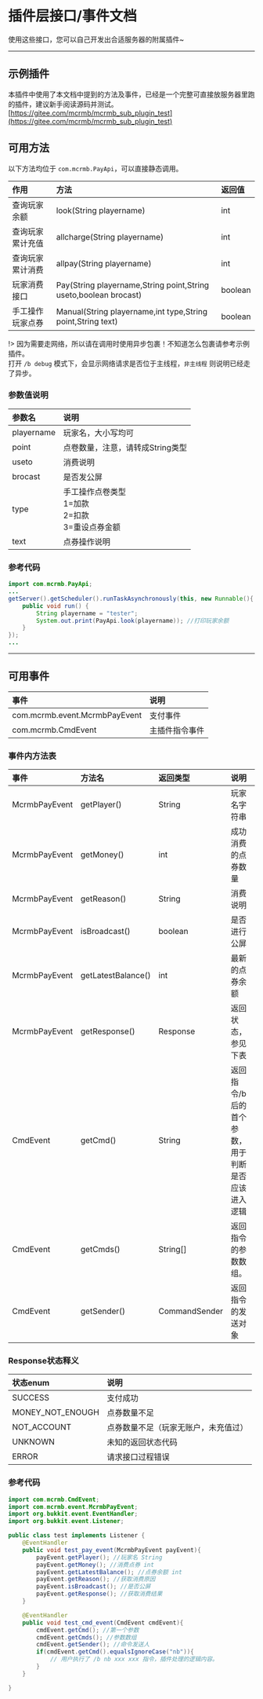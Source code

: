 # 插件层接口/事件文档

使用这些接口，您可以自己开发出合适服务器的附属插件~

***

## 示例插件
本插件中使用了本文档中提到的方法及事件，已经是一个完整可直接放服务器里跑的插件，建议新手阅读源码并测试。  
[https://gitee.com/mcrmb/mcrmb_sub_plugin_test](https://gitee.com/mcrmb/mcrmb_sub_plugin_test)


## 可用方法

以下方法均位于 `com.mcrmb.PayApi`，可以直接静态调用。  

| 作用 | 方法 | 返回值 |
| :--- | :--- | :--- |
| 查询玩家余额 | look\(String playername\) | int |
| 查询玩家累计充值 | allcharge\(String playername\) | int |
| 查询玩家累计消费 | allpay\(String playername\) | int |
| 玩家消费接口 | Pay\(String playername,String point,String useto,boolean brocast\) | boolean |
| 手工操作玩家点券 | Manual\(String playername,int type,String point,String text\) | boolean |


!> 因为需要走网络，所以请在调用时使用异步包裹！不知道怎么包裹请参考示例插件。  
打开 `/b debug` 模式下，会显示网络请求是否位于主线程，`非主线程` 则说明已经走了异步。 

### 参数值说明

<table>
  <thead>
    <tr>
      <th style="text-align:left">&#x53C2;&#x6570;&#x540D;</th>
      <th style="text-align:left">&#x8BF4;&#x660E;</th>
    </tr>
  </thead>
  <tbody>
    <tr>
      <td style="text-align:left">playername</td>
      <td style="text-align:left">玩家名，大小写均可</td>
    </tr>
    <tr>
      <td style="text-align:left">point</td>
      <td style="text-align:left">点卷数量，注意，请转成String类型</td>
    </tr>
    <tr>
      <td style="text-align:left">useto</td>
      <td style="text-align:left">&#x6D88;&#x8D39;&#x8BF4;&#x660E;</td>
    </tr>
    <tr>
      <td style="text-align:left">brocast</td>
      <td style="text-align:left">&#x662F;&#x5426;&#x53D1;&#x516C;&#x5C4F;</td>
    </tr>
    <tr>
      <td style="text-align:left">type</td>
      <td style="text-align:left">
        &#x624B;&#x5DE5;&#x64CD;&#x4F5C;&#x70B9;&#x5377;&#x7C7B;&#x578B;<br>1=&#x52A0;&#x6B3E;<br>2=&#x6263;&#x6B3E;<br>3=&#x91CD;&#x8BBE;&#x70B9;&#x5238;&#x91D1;&#x989D;
      </td>
    </tr>
    <tr>
      <td style="text-align:left">text</td>
      <td style="text-align:left">&#x70B9;&#x5238;&#x64CD;&#x4F5C;&#x8BF4;&#x660E;</td>
    </tr>
  </tbody>
</table>

### 参考代码

```java
import com.mcrmb.PayApi;
...
getServer().getScheduler().runTaskAsynchronously(this, new Runnable(){
    public void run() {
        String playername = "tester";
        System.out.print(PayApi.look(playername)); //打印玩家余额
    }
});
...
```

***

## 可用事件

| 事件 | 说明 | 
| :--- | :--- |
| com.mcrmb.event.McrmbPayEvent | 支付事件
| com.mcrmb.CmdEvent | 主插件指令事件

### 事件内方法表

事件 | 方法名 | 返回类型 | 说明 
:---| :--- | :--- | :--- 
McrmbPayEvent | getPlayer() | String | 玩家名字符串 
McrmbPayEvent | getMoney() | int | 成功消费的点券数量 
McrmbPayEvent | getReason() | String | 消费说明 
McrmbPayEvent | isBroadcast() | boolean | 是否进行公屏 
McrmbPayEvent | getLatestBalance() | int | 最新的点券余额 
McrmbPayEvent | getResponse() | Response | 返回状态，参见下表 
CmdEvent | getCmd() | String | 返回指令/b 后的 首个参数，用于判断是否应该进入逻辑
CmdEvent | getCmds() | String[] | 返回指令的参数数组。 
CmdEvent | getSender() | CommandSender | 返回指令的发送对象 

### Response状态释义

| 状态enum | 说明 |
| :--- | :--- |
| SUCCESS | 支付成功 |
| MONEY\_NOT\_ENOUGH | 点券数量不足 |
| NOT\_ACCOUNT | 点券数量不足（玩家无账户，未充值过） |
| UNKNOWN | 未知的返回状态代码 |
| ERROR | 请求接口过程错误 |

### 参考代码
```java
import com.mcrmb.CmdEvent;
import com.mcrmb.event.McrmbPayEvent;
import org.bukkit.event.EventHandler;
import org.bukkit.event.Listener;

public class test implements Listener {
    @EventHandler
    public void test_pay_event(McrmbPayEvent payEvent){
        payEvent.getPlayer(); //玩家名 String
        payEvent.getMoney(); //消费点券 int
        payEvent.getLatestBalance(); //点券余额 int
        payEvent.getReason(); //获取消费原因
        payEvent.isBroadcast(); //是否公屏
        payEvent.getResponse(); //获取消费结果
    }

    @EventHandler
    public void test_cmd_event(CmdEvent cmdEvent){
        cmdEvent.getCmd(); //第一个参数
        cmdEvent.getCmds(); //参数数组
        cmdEvent.getSender(); //命令发送人
        if(cmdEvent.getCmd().equalsIgnoreCase("nb")){
            // 用户执行了 /b nb xxx xxx 指令，插件处理的逻辑内容。
        }
    }

}
```

